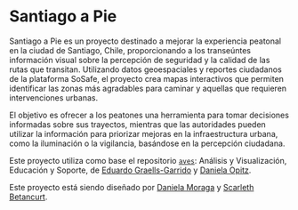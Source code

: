 # Santiago a Pie
Santiago a Pie es un proyecto destinado a mejorar la experiencia peatonal en la ciudad de Santiago, Chile, proporcionando a los transeúntes información visual sobre la percepción de seguridad y la calidad de las rutas que transitan. Utilizando datos geoespaciales y reportes ciudadanos de la plataforma SoSafe, el proyecto crea mapas interactivos que permiten identificar las zonas más agradables para caminar y aquellas que requieren intervenciones urbanas.

El objetivo es ofrecer a los peatones una herramienta para tomar decisiones informadas sobre sus trayectos, mientras que las autoridades pueden utilizar la información para priorizar mejoras en la infraestructura urbana, como la iluminación o la vigilancia, basándose en la percepción ciudadana.

Este proyecto utiliza como base el repositorio [`aves`](https://github.com/zorzalerrante/aves): Análisis y Visualización, Educación y Soporte, de [Eduardo Graells-Garrido](http://www.datagramas.cl) y [Daniela Opitz](https://calipsotornasol.github.io/).

Este proyecto está siendo diseñado por [Daniela Moraga](https://github.com/danielamoraga/) y [Scarleth Betancurt](https://github.com/scarleth-bc/).
